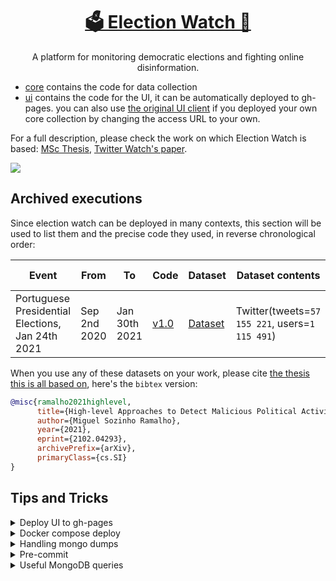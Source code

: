 <h1 align="center"><a href="https://msramalho.github.io/election-watch">🗳️ Election Watch 👀</a></h1>
<p align="center">A platform for monitoring democratic elections and fighting online disinformation.</p>

* [core](core/) contains the code for data collection
* [ui](ui/) contains the code for the UI, it can be automatically deployed to gh-pages. you can also use [the original UI client](https://msramalho.github.io/election-watch) if you deployed your own core collection by changing the access URL to your own.

For a full description, please check the work on which Election Watch is based: [MSc Thesis](https://msramalho.github.io/msc-thesis.pdf), [Twitter Watch's paper](https://github.com/msramalho/twitter-watch/preliminary-paper.pdf).

<img align="center" src="https://user-images.githubusercontent.com/19508417/97118189-8c869080-1700-11eb-97d6-0d77a7c2ace0.png"></img>


## Archived executions
Since election watch can be deployed in many contexts, this section will be used to list them and the precise code they used, in reverse chronological order:

| Event                                            | From         | To            | Code                                                                  | Dataset                                                                | Dataset contents                                | Archived endpoint                                                                                                    |
| ------------------------------------------------ | ------------ | ------------- | --------------------------------------------------------------------- | ---------------------------------------------------------------------- | ----------------------------------------------- | -------------------------------------------------------------------------------------------------------------------- |
| Portuguese Presidential Elections, Jan 24th 2021 | Sep 2nd 2020 | Jan 30th 2021 | [v1.0](https://github.com/msramalho/election-watch/releases/tag/v1.0) | [Dataset](datasets/01_portuguese_presidential_elections_2021_01_24.md) | Twitter(tweets=`57 155 221`, users=`1 115 491`) | [election-watch-portugal-presidentials-2021](https://msramalho.github.io/election-watch-portugal-presidentials-2021) |


When you use any of these datasets on your work, please cite [the thesis this is all based on](https://arxiv.org/abs/2102.04293), here's the `bibtex` version:
```bibtex
@misc{ramalho2021highlevel,
      title={High-level Approaches to Detect Malicious Political Activity on Twitter}, 
      author={Miguel Sozinho Ramalho},
      year={2021},
      eprint={2102.04293},
      archivePrefix={arXiv},
      primaryClass={cs.SI}
}
```

<!-- TODO: include bibtex citation -->


## Tips and Tricks

<details>
<summary>Deploy UI to gh-pages</summary>

* setup with `npm run install`
* update [nuxt.config.js](ui/nuxt.config.js) with your gh-pages/repo info
* deploy to gh-pages `npm run generate:gh-pages && npm run deploy`

</details>



<details>
<summary>Docker compose deploy</summary>

* `cp example.env .env` and edit
* `docker-compose up` (pass `-d` for detached mode)
`--noIndexRestore` option:
</details>


<details>
<summary>Handling mongo dumps</summary>
Dumps can be made with
```bash
mongodump --uri="mongodb://localhost:27017/DATABASE_NAME" --gzip -o dump_folder
```

After you download the mongodump zip (in this case from google drive) do
```bash
# windows
mongorestore --uri="mongodb://localhost:27017/" /d ew_db .\election-watch-folder\ --gzip
# linux
mongorestore --uri="mongodb://localhost:27017/" -d ew_db ./election-watch-folder --gzip
```
`election-watch-folder` is the folder inside the unzipped directory you have downloaded (contains `.bson` files). `ew_db` is the name you want your database to have

The current implementation imposes a 30 time to live (ttl) on the tweets collection for storage optimization purposes, hence it is advisable that you either import without indexes (some are useful like the index on `tweets.user`) or delete the `created_at` index before performing any operation. To import without indexes just append the `--noIndexRestore` option.

For password protected do:
```bash
mongorestore -u USERNAME -p PASSWORD --authenticationDatabase admin --uri="mongodb://localhost:27017/" -d ew_db ./election-watch-folder 
```
where `USERNAME` is typically `root`

</details>

<details>
<summary>Pre-commit</summary>

Check [pre-commit.com](https://pre-commit.com/hooks.html) for more pre-commit functionality and then add it to the [pre-commit config file](.pre-commit-config.yaml).

To run, execute `pre-commit run --all-files`.

</details>

<details>
<summary>Useful MongoDB queries</summary>

* database current size in GB `db.stats(1024*1024*1024).dataSize + " GB";`
* get the top 50 mentions after a given date:
```sql
db.getCollection('tweets').aggregate([
  {$match: {"original": true}},

  {$unwind: '$user_mentions'}, 

  { $group: { 
      _id: '$user_mentions',
      count: {$sum: 1}
      -- count: {$sum: { $add : ['$favorite_count', '$retweet_count']}}
  }},

  {$sort: {count: -1}},

  {$limit: 50},

  { $project: { count: 1, _id: '$_id' }}
]).map(x=>x._id + " - " + db.getCollection('users').find({_id: x._id}).map(y=>y.screen_name) +  " - " + x.count).reduce((acc, prev) => acc + "\n" + prev)
```
* get the top 50 hashtags by either impact (retweets + favorites) or just appearance count
```javascript
db.getCollection('tweets').aggregate([
  {$match: {"original": true}},
  {$unwind: '$hashtags'}, 
  { $group: { 
      _id: '$hashtags',
      count: {$sum: 1}, // em quantos originais aparecem
      countWeight: {$sum: { $add : ['$favorite_count', '$retweet_count']}} // retweets+favorite
  }},
  {$project: {
      impact: { $divide: [ "$countWeight", "$count" ] },
      count: 1, countWeight: 1, _id: '$_id'
   }},
   {$match: {count : {$gte: 100}}},
  {$sort: {impact: -1}}, {$limit: 50},

  { $project: { count: 1, countWeight: 1, impact: 1, _id: '$_id'}}
]).map(x=>"#" + x._id + "(" + x.impact + ") - " + x.count + " - " + x.countWeight).reduce((acc, prev) => acc + "\n" + prev)
```
* unset a given property(ies): `db.getCollection('users').update({}, {$unset: {private: 1, time_private: 1}}, {multi: true})`
* get large contributors not in seed: `db.getCollection('users').count({followers_count: {$gt: 500000}, depth: {$gt: 0}})`
* find tweets with a given hashtag(s) on a given date range `db.getCollection('tweets').find({"created_at": {$gte: new Date("2020-09-18"), $lt: new Date("2020-09-19")}, hashtags: {$in: ["HASHTAG"]}})`
* get list of ids from a query `db.getCollection('users').find({followers_count: {$gte: 100000}}, {_id: 1}).map(function(item){ return item._id; }).reduce(function(acc, prev){return acc + "," + prev})`
* get users with >= 100k followers and their follows_political, follows_news count `db.getCollection('users').find({followers_count: {$gte: 100000}, depth: {$gt: 0}}).map(x=>x.screen_name + " - " + x.follows_political + " - " + x.follows_news);`

```javascript

db.getCollection('tweets').find({hashtags: {$exists: true}})
.forEach(function(tweet) {
    tweet.hashtags = tweet.hashtags.map(function(h) {
        return h.toLowerCase();         
    }); 
    db.getCollection('tweets').save(tweet); 
})
```
````javascript
db.getCollection('users').count({
    "count_parsed_tweets": {"$gte": 25},
    "most_common_language": {"$not": {"$in": ["pt", "und"]}},
    $and: [
    {$or: [
        {follows_political: {$lte: 2}},
        {follows_political: {$exists: false}}
    ]},
    {"$or": [
        {"tweeted_languages.pt": {"$exists": false}},
        {"tweeted_languages.pt": {"$lte": 5}}
    ]}
    ]
})//.limit(200).map(x=>x.screen_name + ":" + x.follows_political + "," + x.follows_news + " - " + x.description).reduce((acc, prev) => acc + "\n" + prev)
```

</details>
